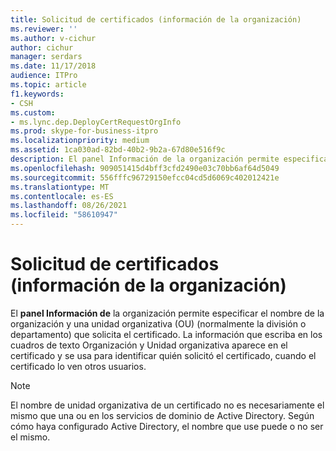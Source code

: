 ```yaml
---
title: Solicitud de certificados (información de la organización)
ms.reviewer: ''
ms.author: v-cichur
author: cichur
manager: serdars
ms.date: 11/17/2018
audience: ITPro
ms.topic: article
f1.keywords:
- CSH
ms.custom:
- ms.lync.dep.DeployCertRequestOrgInfo
ms.prod: skype-for-business-itpro
ms.localizationpriority: medium
ms.assetid: 1ca030ad-82bd-40b2-9b2a-67d80e516f9c
description: El panel Información de la organización permite especificar el nombre de la organización y una unidad organizativa (OU) (normalmente la división o departamento) que solicita el certificado. La información que escriba en los cuadros de texto Organización y Unidad organizativa aparece en el certificado y se usa para identificar quién solicitó el certificado, cuando el certificado lo ven otros usuarios.
ms.openlocfilehash: 909051415d4bff3cfd2490e03c70bb6af64d5049
ms.sourcegitcommit: 556fffc96729150efcc04cd5d6069c402012421e
ms.translationtype: MT
ms.contentlocale: es-ES
ms.lasthandoff: 08/26/2021
ms.locfileid: "58610947"
---
```

# <a name="certificate-request-organization-information"></a>Solicitud de certificados (información de la organización)
 
El **panel Información de** la organización permite especificar el nombre de la organización y una unidad organizativa (OU) (normalmente la división o departamento) que solicita el certificado. La información que escriba  en  los cuadros de texto Organización y Unidad organizativa aparece en el certificado y se usa para identificar quién solicitó el certificado, cuando el certificado lo ven otros usuarios.
  
> [!NOTE]
> El nombre de unidad organizativa de un certificado no es necesariamente el mismo que una ou en los servicios de dominio de Active Directory. Según cómo haya configurado Active Directory, el nombre que use puede o no ser el mismo. 
  

